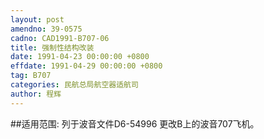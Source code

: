 ```yaml
---
layout: post
amendno: 39-0575
cadno: CAD1991-B707-06
title: 强制性结构改装
date: 1991-04-23 00:00:00 +0800
effdate: 1991-04-29 00:00:00 +0800
tag: B707
categories: 民航总局航空器适航司
author: 程辉
---
```


##适用范围:
列于波音文件D6-54996  更改B上的波音707飞机。

